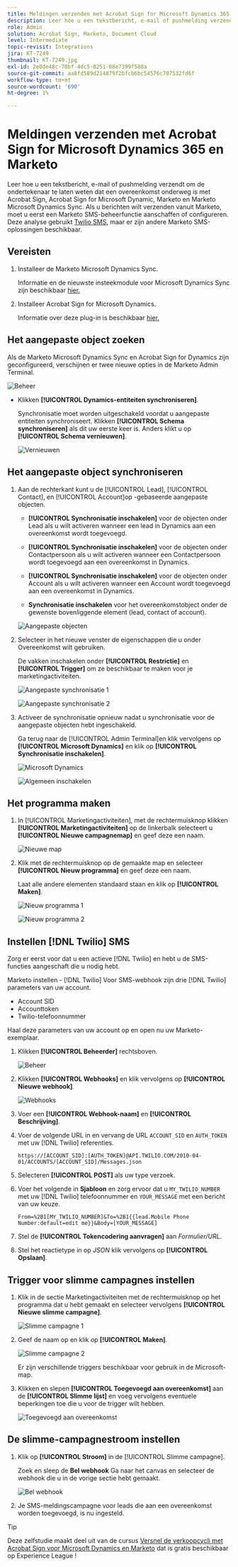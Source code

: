 ```yaml
---
title: Meldingen verzenden met Acrobat Sign for Microsoft Dynamics 365 en Marketo
description: Leer hoe u een tekstbericht, e-mail of pushmelding verzendt om de ondertekenaar te laten weten dat een overeenkomst onderweg is
role: Admin
solution: Acrobat Sign, Marketo, Document Cloud
level: Intermediate
topic-revisit: Integrations
jira: KT-7249
thumbnail: KT-7249.jpg
exl-id: 2e0de48c-70bf-4dc5-8251-88e7399f588a
source-git-commit: aa8fd589d214879f2bfcb6bc54576c707532fd6f
workflow-type: tm+mt
source-wordcount: '690'
ht-degree: 1%

---
```


# Meldingen verzenden met Acrobat Sign for Microsoft Dynamics 365 en Marketo

Leer hoe u een tekstbericht, e-mail of pushmelding verzendt om de ondertekenaar te laten weten dat een overeenkomst onderweg is met Acrobat Sign, Acrobat Sign for Microsoft Dynamic, Marketo en Marketo Microsoft Dynamics Sync. Als u berichten wilt verzenden vanuit Marketo, moet u eerst een Marketo SMS-beheerfunctie aanschaffen of configureren. Deze analyse gebruikt [Twilio SMS](https://launchpoint.marketo.com/twilio/twilio-sms-for-marketo/), maar er zijn andere Marketo SMS-oplossingen beschikbaar.

## Vereisten

1. Installeer de Marketo Microsoft Dynamics Sync.

   Informatie en de nieuwste insteekmodule voor Microsoft Dynamics Sync zijn beschikbaar [hier.](https://experienceleague.adobe.com/docs/marketo/using/product-docs/crm-sync/microsoft-dynamics/marketo-plugin-releases-for-microsoft-dynamics.html)

1. Installeer Acrobat Sign for Microsoft Dynamics.

   Informatie over deze plug-in is beschikbaar [hier.](https://helpx.adobe.com/ca/sign/using/microsoft-dynamics-integration-installation-guide.html)

## Het aangepaste object zoeken

Als de Marketo Microsoft Dynamics Sync en Acrobat Sign for Dynamics zijn geconfigureerd, verschijnen er twee nieuwe opties in de Marketo Admin Terminal.

![Beheer](assets/adminTerminal.png)

* Klikken **[!UICONTROL Dynamics-entiteiten synchroniseren]**.

  Synchronisatie moet worden uitgeschakeld voordat u aangepaste entiteiten synchroniseert. Klikken **[!UICONTROL Schema synchroniseren]** als dit uw eerste keer is. Anders klikt u op **[!UICONTROL Schema vernieuwen]**.

  ![Vernieuwen](assets/refreshSchema.png)

## Het aangepaste object synchroniseren

1. Aan de rechterkant kunt u de [!UICONTROL Lead], [!UICONTROL Contact], en [!UICONTROL Account]op -gebaseerde aangepaste objecten.

   * **[!UICONTROL Synchronisatie inschakelen]** voor de objecten onder Lead als u wilt activeren wanneer een lead in Dynamics aan een overeenkomst wordt toegevoegd.

   * **[!UICONTROL Synchronisatie inschakelen]** voor de objecten onder Contactpersoon als u wilt activeren wanneer een Contactpersoon wordt toegevoegd aan een overeenkomst in Dynamics.

   * **[!UICONTROL Synchronisatie inschakelen]** voor de objecten onder Account als u wilt activeren wanneer een Account wordt toegevoegd aan een overeenkomst in Dynamics.

   * **Synchronisatie inschakelen** voor het overeenkomstobject onder de gewenste bovenliggende element (lead, contact of account).

   ![Aangepaste objecten](assets/enableSyncDynamics.png)

1. Selecteer in het nieuwe venster de eigenschappen die u onder Overeenkomst wilt gebruiken.

   De vakken inschakelen onder **[!UICONTROL Restrictie]** en **[!UICONTROL Trigger]** om ze beschikbaar te maken voor je marketingactiviteiten.

   ![Aangepaste synchronisatie 1](assets/entitySync1.png)

   ![Aangepaste synchronisatie 2](assets/entitySync2.png)

1. Activeer de synchronisatie opnieuw nadat u synchronisatie voor de aangepaste objecten hebt ingeschakeld.

   Ga terug naar de [!UICONTROL Admin Terminal]en klik vervolgens op **[!UICONTROL Microsoft Dynamics]** en klik op **[!UICONTROL Synchronisatie inschakelen]**.

   ![Microsoft Dynamics](assets/microsoftDynamics.png)

   ![Algemeen inschakelen](assets/enableGlobalDynamics.png)

## Het programma maken

1. In [!UICONTROL Marketingactiviteiten], met de rechtermuisknop klikken **[!UICONTROL Marketingactiviteiten]** op de linkerbalk selecteert u **[!UICONTROL Nieuwe campagnemap]** en geef deze een naam.

   ![Nieuwe map](assets/newFolder.png)

1. Klik met de rechtermuisknop op de gemaakte map en selecteer **[!UICONTROL Nieuw programma]** en geef deze een naam.

   Laat alle andere elementen standaard staan en klik op **[!UICONTROL Maken]**.

   ![Nieuw programma 1](assets/newProgram1.png)

   ![Nieuw programma 2](assets/newProgram2.png)

## Instellen [!DNL Twilio] SMS

Zorg er eerst voor dat u een actieve [!DNL Twilio] en hebt u de SMS-functies aangeschaft die u nodig hebt.

Marketo instellen - [!DNL Twilio] Voor SMS-webhook zijn drie [!DNL Twilio] parameters van uw account.

* Account SID
* Accounttoken
* Twilio-telefoonnummer

Haal deze parameters van uw account op en open nu uw Marketo-exemplaar.

1. Klikken **[!UICONTROL Beheerder]** rechtsboven.

   ![Beheer](assets/adminTab.png)

1. Klikken **[!UICONTROL Webhooks]** en klik vervolgens op **[!UICONTROL Nieuwe webhook]**.

   ![Webhooks](assets/webhooks.png)

1. Voer een **[!UICONTROL Webhook-naam]** en **[!UICONTROL Beschrijving]**.

1. Voer de volgende URL in en vervang de URL `ACCOUNT_SID` en `AUTH_TOKEN` met uw [!DNL Twilio] referenties.

   ```
   https://[ACCOUNT_SID]:[AUTH_TOKEN]@API.TWILIO.COM/2010-04-01/ACCOUNTS/[ACCOUNT_SID]/Messages.json
   ```

1. Selecteren **[!UICONTROL POST]** als uw type verzoek.

1. Voer het volgende in **Sjabloon** en zorg ervoor dat u `MY_TWILIO_NUMBER` met uw [!DNL Twilio] telefoonnummer en `YOUR_MESSAGE` met een bericht van uw keuze.

   ```
   From=%2B1[MY_TWILIO_NUMBER]&To=%2B1{{lead.Mobile Phone Number:default=edit me}}&Body=[YOUR_MESSAGE]
   ```

1. Stel de **[!UICONTROL Tokencodering aanvragen]** aan *Formulier/URL*.

1. Stel het reactietype in op *JSON* klik vervolgens op **[!UICONTROL Opslaan]**.

## Trigger voor slimme campagnes instellen

1. Klik in de sectie Marketingactiviteiten met de rechtermuisknop op het programma dat u hebt gemaakt en selecteer vervolgens **[!UICONTROL Nieuwe slimme campagne]**.

   ![Slimme campagne 1](assets/smartCampaign1.png)

1. Geef de naam op en klik op **[!UICONTROL Maken]**.

   ![Slimme campagne 2](assets/smartCampaign3.png)

   Er zijn verschillende triggers beschikbaar voor gebruik in de Microsoft-map.

1. Klikken en slepen **[!UICONTROL Toegevoegd aan overeenkomst]** aan de **[!UICONTROL Slimme lijst]** en voeg vervolgens eventuele beperkingen toe die u voor de trigger wilt hebben.

   ![Toegevoegd aan overeenkomst](assets/addedToAgreementDynamics.png)

## De slimme-campagnestroom instellen

1. Klik op **[!UICONTROL Stroom]** in de [!UICONTROL Slimme campagne].

   Zoek en sleep de **Bel webhook** Ga naar het canvas en selecteer de webhook die u in de vorige sectie hebt gemaakt.

   ![Bel webhook](assets/callWebhook.png)

1. Je SMS-meldingscampagne voor leads die aan een overeenkomst worden toegevoegd, is nu ingesteld.
>[!TIP]
>
>Deze zelfstudie maakt deel uit van de cursus [Versnel de verkoopcycli met Acrobat Sign voor Microsoft Dynamics en Marketo](https://experienceleague.adobe.com/?recommended=Sign-U-1-2021.1) dat is gratis beschikbaar op Experience League !